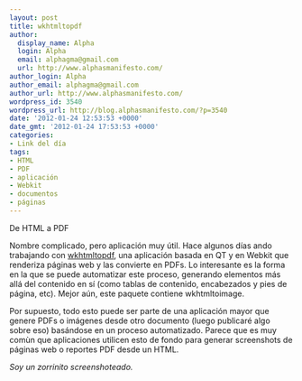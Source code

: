 ```yaml
---
layout: post
title: wkhtmltopdf
author:
  display_name: Alpha
  login: Alpha
  email: alphagma@gmail.com
  url: http://www.alphasmanifesto.com/
author_login: Alpha
author_email: alphagma@gmail.com
author_url: http://www.alphasmanifesto.com/
wordpress_id: 3540
wordpress_url: http://blog.alphasmanifesto.com/?p=3540
date: '2012-01-24 12:53:53 +0000'
date_gmt: '2012-01-24 17:53:53 +0000'
categories:
- Link del día
tags:
- HTML
- PDF
- aplicación
- Webkit
- documentos
- páginas
---
```


De HTML a PDF


Nombre complicado, pero aplicación muy útil. Hace algunos días ando trabajando con [wkhtmltopdf](http://code.google.com/p/wkhtmltopdf/), una aplicación basada en QT y en Webkit que renderiza páginas web y las convierte en PDFs. Lo interesante es la forma en la que se puede automatizar este proceso, generando elementos más allá del contenido en sí (como tablas de contenido, encabezados y pies de página, etc). Mejor aún, este paquete contiene wkhtmltoimage.

Por supuesto, todo esto puede ser parte de una aplicación mayor que genere PDFs o imágenes desde otro documento (luego publicaré algo sobre eso) basándose en un proceso automatizado. Parece que es muy com&ugrave;n que aplicaciones utilicen esto de fondo para generar screenshots de páginas web o reportes PDF desde un HTML.

_Soy un zorrinito screenshoteado._
